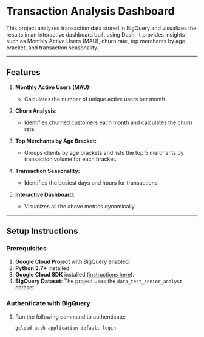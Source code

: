 # Transaction Analysis Dashboard

This project analyzes transaction data stored in BigQuery and visualizes the results in an interactive dashboard built using Dash. It provides insights such as Monthly Active Users (MAU), churn rate, top merchants by age bracket, and transaction seasonality.

---

## **Features**

1. **Monthly Active Users (MAU):**
   - Calculates the number of unique active users per month.

2. **Churn Analysis:**
   - Identifies churned customers each month and calculates the churn rate.

3. **Top Merchants by Age Bracket:**
   - Groups clients by age brackets and lists the top 5 merchants by transaction volume for each bracket.

4. **Transaction Seasonality:**
   - Identifies the busiest days and hours for transactions.

5. **Interactive Dashboard:**
   - Visualizes all the above metrics dynamically.

---

## **Setup Instructions**

### Prerequisites

1. **Google Cloud Project** with BigQuery enabled.
2. **Python 3.7+** installed.
3. **Google Cloud SDK** installed ([instructions here](https://cloud.google.com/sdk/docs/install)).
4. **BigQuery Dataset**: The project uses the `data_test_senior_analyst` dataset.

### Authenticate with BigQuery

1. Run the following command to authenticate:
   ```bash
   gcloud auth application-default login
